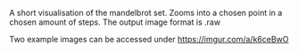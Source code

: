 A short visualisation of the mandelbrot set.
Zooms into a chosen point in a chosen amount of steps.
The output image format is .raw

Two example images can be accessed under https://imgur.com/a/k6ceBwO